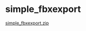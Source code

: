 # simple_fbxexport

<a href="https://github.com/Hydrocallis/simple_fbxexport/releases/download/simple_fbxexport/simple_fbxexport.zip" rel="nofollow" data-turbo="false" data-view-component="true" class="Truncate">
    <span data-view-component="true" class="Truncate-text text-bold"><font style="vertical-align: inherit;"><font style="vertical-align: inherit;">simple_fbxexport.zip</font></font></span>
    <span data-view-component="true" class="Truncate-text"></span>
</a>

